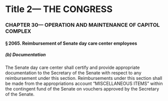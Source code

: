
# Title 2— THE CONGRESS
### CHAPTER 30— OPERATION AND MAINTENANCE OF CAPITOL COMPLEX
#### § 2065. Reimbursement of Senate day care center employees
##### (b) Documentation

The Senate day care center shall certify and provide appropriate documentation to the Secretary of the Senate with respect to any reimbursement under this section. Reimbursements under this section shall be made from the appropriations account “MISCELLANEOUS ITEMS” within the contingent fund of the Senate on vouchers approved by the Secretary of the Senate.
